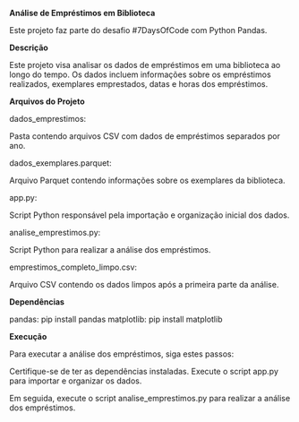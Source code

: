 **Análise de Empréstimos em Biblioteca**

Este projeto faz parte do desafio #7DaysOfCode com Python Pandas.

**Descrição**

Este projeto visa analisar os dados de empréstimos em uma biblioteca ao longo do tempo. Os dados incluem informações sobre os empréstimos realizados, exemplares emprestados, datas e horas dos empréstimos.

**Arquivos do Projeto**

dados_emprestimos: 

Pasta contendo arquivos CSV com dados de empréstimos separados por ano.

dados_exemplares.parquet: 

Arquivo Parquet contendo informações sobre os exemplares da biblioteca.

app.py: 

Script Python responsável pela importação e organização inicial dos dados.

analise_emprestimos.py: 

Script Python para realizar a análise dos empréstimos.

emprestimos_completo_limpo.csv: 

Arquivo CSV contendo os dados limpos após a primeira parte da análise.

**Dependências**

pandas: pip install pandas
matplotlib: pip install matplotlib

**Execução**

Para executar a análise dos empréstimos, siga estes passos:

Certifique-se de ter as dependências instaladas.
Execute o script app.py para importar e organizar os dados.

Em seguida, execute o script analise_emprestimos.py para realizar a análise dos empréstimos.
